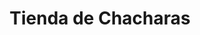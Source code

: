 ---
title: "Tienda de Chacharas"
url: /almoloya-de-juarez-estado-de-mexico/tienda-de-chacharas/
shop: Andenken
---